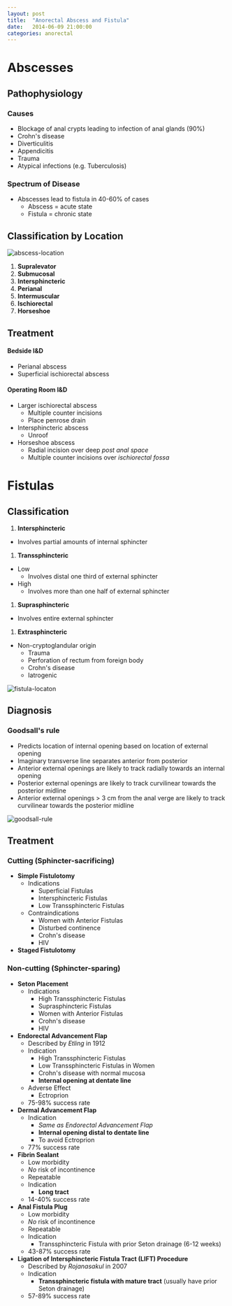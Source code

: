 ```yaml
---
layout: post
title:  "Anorectal Abscess and Fistula"
date:   2014-06-09 21:00:00
categories: anorectal
---
```


# Abscesses

## Pathophysiology

### Causes
* Blockage of anal crypts leading to infection of anal glands (90%)
* Crohn\'s disease
* Diverticulitis
* Appendicitis
* Trauma
* Atypical infections (e.g. Tuberculosis)

### Spectrum of Disease
* Abscesses lead to fistula in 40-60% of cases
  * Abscess = acute state
  * Fistula = chronic state
  
## Classification by Location
![abscess-location](/assets/2014-06-09-anorectal-abscess-and-fistula/abscess_location.png)

1. **Supralevator**
1. **Submucosal**
1. **Intersphincteric**
1. **Perianal**
1. **Intermuscular**
1. **Ischiorectal**
1. **Horseshoe**


## Treatment

#### Bedside I&D
* Perianal abscess
* Superficial ischiorectal abscess

#### Operating Room I&D
* Larger ischiorectal abscess
  * Multiple counter incisions
  * Place penrose drain
* Intersphincteric abscess
  * Unroof
* Horseshoe abscess
  * Radial incision over deep _post anal space_
  * Multiple counter incisions over _ischiorectal fossa_


# Fistulas

## Classification
1. **Intersphincteric**
  * Involves partial amounts of internal sphincter
1. **Transsphincteric**
  * Low
    * Involves distal one third of external sphincter
  * High
    * Involves more than one half of external sphincter
1. **Suprasphincteric**
  * Involves entire external sphincter
1. **Extrasphincteric**
  * Non-cryptoglandular origin
    * Trauma
    * Perforation of rectum from foreign body
    * Crohn\'s disease
    * Iatrogenic

![fistula-locaton](/assets/2014-06-09-anorectal-abscess-and-fistula/fistula_location.png) 

## Diagnosis

### Goodsall\'s rule
* Predicts location of internal opening based on location of external opening
* Imaginary transverse line separates anterior from posterior
* Anterior external openings are likely to track radially towards an internal opening
* Posterior external openings are likely to track curvilinear towards the posterior midline
* Anterior external openings \> 3 cm from the anal verge are likely to track curvilinear towards the posterior midline

![goodsall-rule](/assets/2014-06-09-anorectal-abscess-and-fistula/goodsall_rule.png) 

## Treatment

### Cutting (Sphincter-sacrificing)
* **Simple Fistulotomy**
  * Indications
    * Superficial Fistulas
    * Intersphincteric Fistulas
    * Low Transsphincteric Fistulas
  * Contraindications
    * Women with Anterior Fistulas
    * Disturbed continence
    * Crohn\'s disease
    * HIV
* **Staged Fistulotomy**

### Non-cutting (Sphincter-sparing)
* **Seton Placement**
  * Indications
    * High Transsphincteric Fistulas
    * Suprasphincteric Fistulas
    * Women with Anterior Fistulas
    * Crohn\'s disease
    * HIV
* **Endorectal Advancement Flap**
  * Described by _Etling_ in 1912
  * Indication
    * High Transsphincteric Fistulas
    * Low Transsphincteric Fistulas in Women
    * Crohn\'s disease with normal mucosa
    * **Internal opening at dentate line**
  * Adverse Effect
    * Ectroprion
  * 75-98% success rate
* **Dermal Advancement Flap**
  * Indication
    * _Same as Endorectal Advancement Flap_
    * **Internal opening distal to dentate line**
    * To avoid Ectroprion
  * 77% success rate
* **Fibrin Sealant**
  * Low morbidity
  * _No_ risk of incontinence
  * Repeatable
  * Indication
    * **Long tract**
  * 14-40% success rate
* **Anal Fistula Plug**
  * Low morbidity
  * _No_ risk of incontinence
  * Repeatable
  * Indication
    * Transsphincteric Fistula with prior Seton drainage (6-12 weeks)
  * 43-87% success rate
* **Ligation of Intersphincteric Fistula Tract (LIFT) Procedure**
  * Described by _Rojanasakul_ in 2007
  * Indication
    * **Transsphincteric fistula with mature tract** (usually have prior Seton drainage)
  * 57-89% success rate